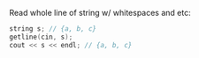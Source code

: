 Read whole line of string w/ whitespaces and etc:
```C++
string s; // {a, b, c}
getline(cin, s);
cout << s << endl; // {a, b, c}
```
